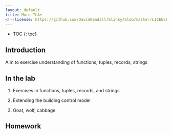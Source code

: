 ```yaml
---
layout: default
title: More TLA+
<!--license: https://github.com/DavidKendall/blinky/blob/master/LICENSE-->
---
```

* TOC
{: toc}

## Introduction

Aim to exercise understanding of functions, tuples, records, strings

## In the lab

1. Exercises in functions, tuples, records, and strings

1. Extending the building control model

1. Goat, wolf, cabbage

## Homework




